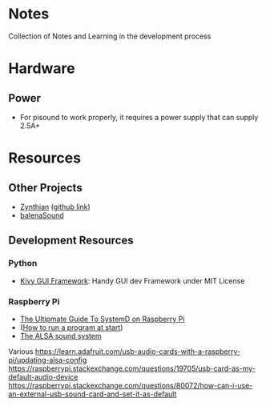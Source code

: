 # Notes
Collection of Notes and Learning in the development process

# Hardware
## Power
* For pisound to work properly, it requires a power supply that can supply 2.5A+ 

# Resources
## Other Projects
* [Zynthian](http://zynthian.org/) ([github link](https://github.com/zynthian))
* [balenaSound](https://www.balena.io/blog/turn-your-old-speakers-or-hi-fi-into-bluetooth-receivers-using-only-a-raspberry-pi/?utm_source=efp&utm_medium=etcher&utm_campaign=balena-sound&utm_content=v4)

## Development Resources
### Python
* [Kivy GUI Framework](https://kivy.org/#home): Handy GUI dev Framework under MIT License

### Raspberry Pi
* [The Ultipmate Guide To SystemD on Raspberry Pi](https://www.thedigitalpictureframe.com/ultimate-guide-systemd-autostart-scripts-raspberry-pi/)
* ([How to run a program at start](https://www.dexterindustries.com/howto/run-a-program-on-your-raspberry-pi-at-startup/))
* [The ALSA sound system](https://raspberrypi.stackexchange.com/questions/80072/how-can-i-use-an-external-usb-sound-card-and-set-it-as-default)

Various
https://learn.adafruit.com/usb-audio-cards-with-a-raspberry-pi/updating-alsa-config
https://raspberrypi.stackexchange.com/questions/19705/usb-card-as-my-default-audio-device
https://raspberrypi.stackexchange.com/questions/80072/how-can-i-use-an-external-usb-sound-card-and-set-it-as-default
